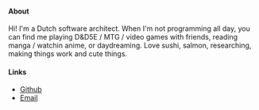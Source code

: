 #### About

Hi! I'm a Dutch software architect. When I'm not programming all day, you can find me playing D&D5E / MTG / video games with friends, reading manga / watchin anime, or daydreaming. Love sushi, salmon, researching, making things work and cute things.

#### Links

- [Github](https://www.github.com/merijnhendriks)
- [Email](mailto:merijn.d.hendriks@gmail.com)
